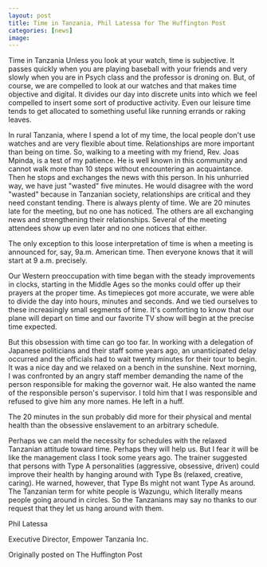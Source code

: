 ```yaml
---
layout: post
title: Time in Tanzania, Phil Latessa for The Huffington Post
categories: [news]
image:
---
```


Time in Tanzania
Unless you look at your watch, time is subjective. It passes quickly when you are playing baseball with your friends and very slowly when you are in Psych class and the professor is droning on. But, of course, we are compelled to look at our watches and that makes time objective and digital. It divides our day into discrete units into which we feel compelled to insert some sort of productive activity. Even our leisure time tends to get allocated to something useful like running errands or raking leaves.

In rural Tanzania, where I spend a lot of my time, the local people don't use watches and are very flexible about time. Relationships are more important than being on time. So, walking to a meeting with my friend, Rev. Joas Mpinda, is a test of my patience. He is well known in this community and cannot walk more than 10 steps without encountering an acquaintance. Then he stops and exchanges the news with this person. In his unhurried way, we have just "wasted" five minutes. He would disagree with the word "wasted" because in Tanzanian society, relationships are critical and they need constant tending. There is always plenty of time. We are 20 minutes late for the meeting, but no one has noticed. The others are all exchanging news and strengthening their relationships. Several of the meeting attendees show up even later and no one notices that either.

The only exception to this loose interpretation of time is when a meeting is announced for, say, 9a.m. American time. Then everyone knows that it will start at 9 a.m. precisely.

Our Western preoccupation with time began with the steady improvements in clocks, starting in the Middle Ages so the monks could offer up their prayers at the proper time. As timepieces got more accurate, we were able to divide the day into hours, minutes and seconds. And we tied ourselves to these increasingly small segments of time. It's comforting to know that our plane will depart on time and our favorite TV show will begin at the precise time expected.

But this obsession with time can go too far. In working with a delegation of Japanese politicians and their staff some years ago, an unanticipated delay occurred and the officials had to wait twenty minutes for their tour to begin. It was a nice day and we relaxed on a bench in the sunshine. Next morning, I was confronted by an angry staff member demanding the name of the person responsible for making the governor wait. He also wanted the name of the responsible person's supervisor. I told him that I was responsible and refused to give him any more names. He left in a huff.

The 20 minutes in the sun probably did more for their physical and mental health than the obsessive enslavement to an arbitrary schedule.

Perhaps we can meld the necessity for schedules with the relaxed Tanzanian attitude toward time. Perhaps they will help us. But I fear it will be like the management class I took some years ago. The trainer suggested that persons with Type A personalities (aggressive, obsessive, driven) could improve their health by hanging around with Type Bs (relaxed, creative, caring). He warned, however, that Type Bs might not want Type As around. The Tanzanian term for white people is Wazungu, which literally means people going around in circles. So the Tanzanians may say no thanks to our request that they let us hang around with them.

Phil Latessa

Executive Director, Empower Tanzania Inc.

Originally posted on The Huffington Post
